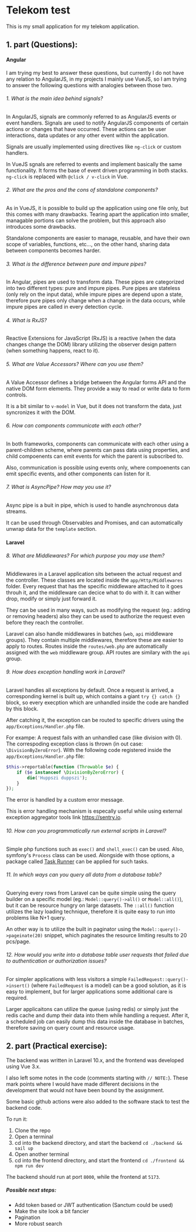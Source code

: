# Telekom test
This is my small application for my telekom application.

## 1. part (Questions):
#### Angular
I am trying my best to answer these questions, but currently I do not have any relation to AngularJS, in my projects I mainly use VueJS, so I am trying to answer the following questions with analogies between those two.

###### 1. What is the main idea behind signals? 
In AngularJS, signals are commonly referred to as AngularJS events or event handlers. Signals are used to notify AngularJS components of certain actions or changes that have occurred. These actions can be user interactions, data updates or any other event within the application.

Signals are usually implemented using directives like `ng-click` or custom handlers.

In VueJS sgnals are referred to events and implement basically the same functionality. It forms the base of event driven programming in both stacks. `ng-click` is replaced with  `@click / v-click` in Vue.

###### 2. What are the pros and the cons of standalone components? 
As in VueJS, it is possible to build up the application using one file only, but this comes with many drawbacks. Tearing apart the application into smaller, managable portions can solve the problem, but this approach also introduces some drawbacks.

Standalone components are easier to manage, reusable, and have their own scope of variables, functions, etc..., on the other hand, sharing data between components becomes harder.

###### 3. What is the difference between pure and impure pipes? 
In Angular, pipes are used to transform data. These pipes are categorized into two different types: pure and impure pipes. Pure pipes are stateless (only rely on the input data), while impure pipes are depend upon a state, therefore pure pipes only change when a change in the data occurs, while impure pipes are called in every detection cycle.


###### 4. What is RxJS? 
Reactive Extensions for JavaScript (RxJS) is a reactive (when the data changes change the DOM) library utilizing the observer design pattern (when something happens, react to it). 

###### 5. What are Value Accessors? Where can you use them? 
A Value Accessor defines a bridge between the Angular forms API and the native DOM form elements. They provide a way to read or write data to form controls.

It is a bit similar to `v-model` in Vue, but it does not transform the data, just syncronizes it with the DOM.

###### 6. How can components communicate with each other? 
In both frameworks, components can communicate with each other using a parent-children scheme, where parents can pass data using properties, and child compoenents can emit events for which the parent is subscribed to.

Also, communication is possible using events only, where compoenents can emit specific events, and other components can listen for it.

###### 7. What is AsyncPipe? How may you use it?
Async pipe is a buit in pipe, which is used to handle asynchronous data streams. 

It can be used through Observables and Promises, and can automatically unwrap data for the `template` section.

#### Laravel
###### 8. What are Middlewares? For which purpose you may use them? 
Middlewares in a Laravel application sits between the actual request and the controller. These classes are located inside the `app/Http/Middlewares` folder. Every request that has the specific middleware attached to it goes throuh it, and the middleware can decice what to do with it. It can wither drop, modify or simply just forward it.

They can be used in many ways, such as modifying the request (eg.: adding or removing headers) also they can be used to authorize the request even before they reach the controller.    

Laravel can also handle middlewares in batches (`web`, `api` middleware groups). They contain multiple middlewares, therefore these are easier to apply to routes. Routes inside the `routes/web.php` are automatically assigned with the `web` middleware group. API routes are similary with the `api` group.


###### 9. How does exception handling work in Laravel? 
Laravel handles all exceptions by default. Once a request is arrived, a corresponding kernel is built up, which contains a giant `try {} catch {}` block, so every execption which are unhandled inside the code are handled by this block.

After catching it, the exception can be routed to specific drivers using the `app/Exceptions/Handler.php` file. 

For exampe: A request fails with an unhandled case (like division with 0). The correspoding exception class is thrown (in out case: `\DivisionByZeroError`). With the following code registered inside the `app/Exceptions/Handler.php` file:
```php
$this->reportable(function (Throwable $e) {
    if ($e instanceof \DivisionByZeroError) {
        die('Huppszi duppszi');
    }
});
```
The error is handled by a custom error message.

This is error handling mechanism is especally useful while using external exception aggregator tools link https://sentry.io.

###### 10. How can you programmatically run external scripts in Laravel? 
Simple php functions such as `exec()` and `shell_exec()` can be used. Also, symfony's `Process` class can be used. Alongside with those options, a package called [Task Runner](https://github.com/protonemedia/laravel-task-runner) can be applied for such tasks.

###### 11. In which ways can you query all data from a database table? 
Querying every rows from Laravel can be quite simple using the query builder on a specific model (eg.: `Model::query()->all()` or `Model::all()`), but it can be resource hungry on large datasets. The `::all()` function utilizes the lazy loading technique, therefore it is quite easy to run into problems like N+1 query.

An other way is to utilize the built in paginator using the `Model::query()->pageinate(20)` snippet, which paginates the resource limiting results to 20 pcs/page.
 
###### 12. How would you write into a database table user requests that failed due to authentication or authorization issues?  
For simpler applications with less visitors a simple `FailedRequest::query()->insert()` (where `FailedRequest` is a model) can be a good solution, as it is easy to implement, but for larger applications some additional care is required.

Larger applicaitons can utilize the queue (using redis) or simply just the redis cache and dump their data into them while handling a request. After it, a scheduled job can easily dump this data inside the database in batches, therefore saving on query count and resource usage.


## 2. part (Practical exercise):
The backend was written in Laravel 10.x, and the frontend was developed using Vue 3.x.

I also left some notes in the code (comments starting with `// NOTE:`). These mark points where I would have made different decisions in the development that would not have been bound by the assignment.

Some basic github actions were also added to the software stack to test the backend code.

To run it:
1. Clone the repo
2. Open a terminal
3. cd into the backend directory, and start the backend `cd ./backend && sail up`
4. Open another terminal
5. cd into the frontend directory, and start the frontend `cd ./frontend && npm run dev`


The backend should run at port `8000`, while the frontend at `5173`.

##### Possible next steps:
- Add token based or JWT authentication (Sanctum could be used)
- Make the site look a bit fancier
- Pagination
- More robust search